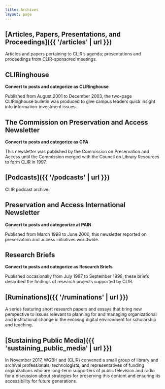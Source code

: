```yaml
---
title: Archives
layout: page
---
```


## [Articles, Papers, Presentations, and Proceedings]({{ '/articles' | url }})
Articles and papers pertaining to CLIR’s agenda; presentations and proceedings from CLIR-sponsored meetings.

## CLIRinghouse
**Convert to posts and categorize as CLIRinghouse**

Published from August 2001 to December 2003, the two-page CLIRinghouse bulletin was produced to give campus leaders quick insight into information-investment issues.

## The Commission on Preservation and Access Newsletter
**Convert to posts and categorize as CPA**

This newsletter was published by the Commission on Preservation and Access until the Commission merged with the Council on Library Resources to form CLIR in 1997.

## [Podcasts]({{ '/podcasts' | url }})
CLIR podcast archive.

## Preservation and Access International Newsletter
**Convert to posts and categeorize at PAIN**

Published from March 1998 to June 2000, this newsletter reported on preservation and access initiatives worldwide.

## Research Briefs
**Convert to posts and categorize as Research Briefs**

Published occasionally from July 1997 to September 1998, these briefs described the findings of research projects supported by CLIR.

## [Ruminations]({{ '/ruminations' | url }})
A series featuring short research papers and essays that bring new perspective to issues relevant to planning for and managing organizational and institutional change in the evolving digital environment for scholarship and teaching.


## [Sustaining Public Media]({{ 'sustaining_public_media' | url }})
In November 2017, WGBH and (CLIR) convened a small group of library and archival professionals, technologists, and representatives of funding organizations who are long-term supporters of public television and radio for a discussion about strategies for preserving this content and ensuring its accessibility for future generations.
